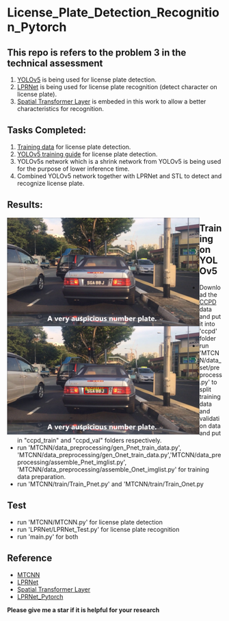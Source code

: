 # License_Plate_Detection_Recognition_Pytorch
## This repo is refers to the problem 3 in the technical assessment
1) [YOLOv5](https://github.com/ultralytics/yolov5) is being used for license plate detection. 
2) [LPRNet](https://arxiv.org/abs/1806.10447) is being used for license plate recognition (detect character on license plate).
3) [Spatial Transformer Layer](https://arxiv.org/abs/1506.02025) is embeded in this work to allow a better characteristics for recognition.

## Tasks Completed:
1) [Training data](https://www.kaggle.com/andrewmvd/car-plate-detection) for license plate detection.
2) [YOLOv5 training guide](https://github.com/ultralytics/yolov5/wiki/Train-Custom-Data) for license plate detection.
3) YOLOv5s network which is a shrink network from YOLOv5 is being used for the purpose of lower inference time.
4) Combined YOLOv5 network together with LPRNet and STL to detect and recognize license plate.




## Results:

<img src="test/SGcar_1.jpg"  width="450" style="float: left;"> <img src="test_result/detected_SGcar_1.jpg"  width="450" style="float: left;">



## Training on YOLOv5
* Download the [CCPD](https://github.com/detectRecog/CCPD) data and put it into 'ccpd' folder
* run 'MTCNN/data_set/preprocess.py' to split training data and validation data and put in "ccpd_train" and "ccpd_val" folders respectively.
* run 'MTCNN/data_preprocessing/gen_Pnet_train_data.py', 'MTCNN/data_preprocessing/gen_Onet_train_data.py','MTCNN/data_preprocessing/assemble_Pnet_imglist.py', 'MTCNN/data_preprocessing/assemble_Onet_imglist.py' for training data preparation.
* run 'MTCNN/train/Train_Pnet.py' and 'MTCNN/train/Train_Onet.py


## Test
* run 'MTCNN/MTCNN.py' for license plate detection
* run 'LPRNet/LPRNet_Test.py' for license plate recognition
* run 'main.py' for both

## Reference
* [MTCNN](https://arxiv.org/abs/1604.02878v1)
* [LPRNet](https://arxiv.org/abs/1806.10447)
* [Spatial Transformer Layer](https://arxiv.org/abs/1506.02025)
* [LPRNet_Pytorch](https://github.com/sirius-ai/LPRNet_Pytorch)

**Please give me a star if it is helpful for your research**

